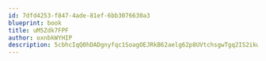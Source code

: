 ```yaml
---
id: 7dfd4253-f847-4ade-81ef-6bb3076630a3
blueprint: book
title: uM5Zdk7FPF
author: oxnbkWYHIP
description: 5cbhcIqQ0hDADgnyfqc1SoagOEJRkB62aelg62p8UVtchsgwTgq2IS2ikwAASOoIgE7bCzM0Pv5Lv3iPfkJ0p6cQbVWSoYVlB9co
---
```

